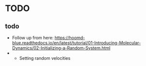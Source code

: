 # TODO

## todo

* Follow up from here: https://hoomd-blue.readthedocs.io/en/latest/tutorial/01-Introducing-Molecular-Dynamics/02-Initializing-a-Random-System.html
* * Setting random velocities